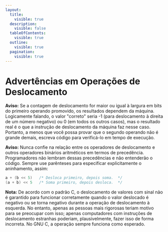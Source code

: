 ```yaml
---
layout:
  title:
    visible: true
  description:
    visible: false
  tableOfContents:
    visible: true
  outline:
    visible: true
  pagination:
    visible: true
---
```


# Advertências em Operações de Deslocamento

**Aviso:** Se a contagem de deslocamento for maior ou igual à largura em bits do primeiro operando promovido, os resultados dependem da máquina. Logicamente falando, o valor "correto" seria -1 (para deslocamento à direita de um número negativo) ou 0 (em todos os outros casos), mas o resultado real é o que a instrução de deslocamento da máquina faz nesse caso. Portanto, a menos que você possa provar que o segundo operando não é grande demais, escreva código para verificá-lo em tempo de execução.

**Aviso:** Nunca confie na relação entre os operadores de deslocamento e outros operadores binários aritméticos em termos de precedência. Programadores não lembram dessas precedências e não entenderão o código. Sempre use parênteses para especificar explicitamente o aninhamento, assim:

```c
a + (b << 5)   /* Desloca primeiro, depois soma.  */
(a + b) << 5   /* Soma primeiro, depois desloca.  */
```

**Nota:** De acordo com o padrão C, o deslocamento de valores com sinal não é garantido para funcionar corretamente quando o valor deslocado é negativo ou se torna negativo durante a operação de deslocamento à esquerda. No entanto, apenas as pessoas mais rigorosas teriam motivo para se preocupar com isso; apenas computadores com instruções de deslocamento estranhas poderiam, plausivelmente, fazer isso de forma incorreta. No GNU C, a operação sempre funciona como esperado.
